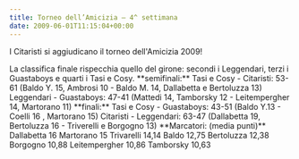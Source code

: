 ```yaml
---
title: Torneo dell’Amicizia – 4^ settimana
date: 2009-06-01T11:15:04+00:00
---
```

I Citaristi si aggiudicano il torneo dell'Amicizia 2009!

La classifica finale rispecchia quello del girone: secondi i Leggendari, terzi i Guastaboys e quarti i Tasi e Cosy. \*\*semifinali:\*\* Tasi e Cosy - Citaristi: 53-61 (Baldo Y. 15, Ambrosi 10 - Baldo M. 14, Dallabetta e Bertoluzza 13) Leggendari - Guastaboys: 47-41 (Mattedi 14, Tamborsky 12 - Leitempergher 14, Martorano 11) \*\*finali:\*\* Tasi e Cosy - Guastaboys: 43-51 (Baldo Y.13 - Coelli 16 , Martorano 15) Citaristi - Leggendari: 63-47 (Dallabetta 19, Bertoluzza 16 - Triverelli e Borgogno 13) \*\*Marcatori: (media punti)\*\* Dallabetta 16 Martorano 15 Trivarelli 14,14 Baldo 12,75 Bertoluzza 12,38 Borgogno 10,88 Leitempergher 10,86 Tamborsky 10,63